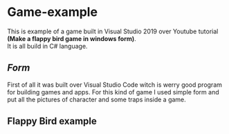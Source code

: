 # Game-example
This is example of a game built in Visual Studio 2019 over Youtube tutorial <b>(Make a flappy bird game in windows form)</b>.
<br>It is all build in C# language.
<h2><i> Form </i></h2>
<p>First of all it was built over Visual Studio Code witch is werry good program for building games and apps. For this kind of game I used simple form and put all the pictures of character and some traps inside a game. </p>  

<h2>Flappy Bird example</h2>


